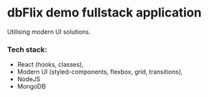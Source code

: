 # dbFlix demo fullstack application
Utilising modern UI solutions.

### Tech stack:
* React (hooks, classes),
* Modern UI (styled-components, flexbox, grid, transitions),
* NodeJS
* MongoDB
<!-- 
## Dev environment: 

### `yarn` command in the project folder
Resolving packages

### `yarn start-dev` command in project folder
Runs the app in the development mode.<br />
(Local response from NodeJs, no MongoBD integration)<br />

[http://localhost:3000](http://localhost:3000) to view it in the browser.
-->
